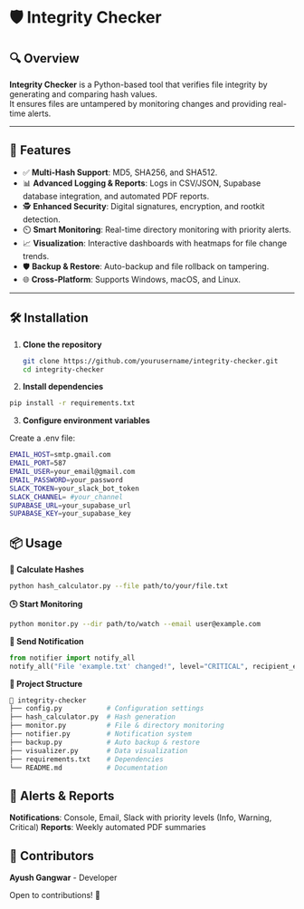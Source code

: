 # 🛡️ Integrity Checker

## 🔍 Overview
**Integrity Checker** is a Python-based tool that verifies file integrity by generating and comparing hash values.  
It ensures files are untampered by monitoring changes and providing real-time alerts.

---

## 🚀 Features
- ✅ **Multi-Hash Support**: MD5, SHA256, and SHA512.  
- 📊 **Advanced Logging & Reports**: Logs in CSV/JSON, Supabase database integration, and automated PDF reports.  
- 🕵️ **Enhanced Security**: Digital signatures, encryption, and rootkit detection.  
- ⏲️ **Smart Monitoring**: Real-time directory monitoring with priority alerts.  
- 📈 **Visualization**: Interactive dashboards with heatmaps for file change trends.  
- 🛡️ **Backup & Restore**: Auto-backup and file rollback on tampering.  
- 🌐 **Cross-Platform**: Supports Windows, macOS, and Linux.

---

## 🛠️ Installation

1. **Clone the repository**  
   ```bash
   git clone https://github.com/yourusername/integrity-checker.git
   cd integrity-checker

2. **Install dependencies**

```bash
pip install -r requirements.txt

```

3. **Configure environment variables**

Create a .env file:

```bash
EMAIL_HOST=smtp.gmail.com
EMAIL_PORT=587
EMAIL_USER=your_email@gmail.com
EMAIL_PASSWORD=your_password
SLACK_TOKEN=your_slack_bot_token
SLACK_CHANNEL= #your_channel
SUPABASE_URL=your_supabase_url
SUPABASE_KEY=your_supabase_key
```

## 📦 Usage

**🔑 Calculate Hashes**
```bash
python hash_calculator.py --file path/to/your/file.txt
```

**🕒 Start Monitoring**
```bash
python monitor.py --dir path/to/watch --email user@example.com
```

**📢 Send Notification**
```python
from notifier import notify_all
notify_all("File 'example.txt' changed!", level="CRITICAL", recipient_email="user@example.com")
```

**🧩 Project Structure**
```bash
📁 integrity-checker
├── config.py           # Configuration settings
├── hash_calculator.py  # Hash generation
├── monitor.py          # File & directory monitoring
├── notifier.py         # Notification system
├── backup.py           # Auto backup & restore
├── visualizer.py       # Data visualization
├── requirements.txt    # Dependencies
└── README.md           # Documentation
```

## **🔔 Alerts & Reports**

**Notifications**: Console, Email, Slack with priority levels (Info, Warning, Critical)
**Reports**: Weekly automated PDF summaries


## **👥 Contributors**

**Ayush Gangwar** - Developer

Open to contributions! 🤝

